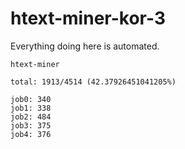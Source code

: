 # htext-miner-kor-3

Everything doing here is automated.

```
htext-miner

total: 1913/4514 (42.37926451041205%)

job0: 340
job1: 338
job2: 484
job3: 375
job4: 376
```